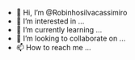 - 👋 Hi, I’m @Robinhosilvacassimiro
- 👀 I’m interested in ...
- 🌱 I’m currently learning ...
- 💞️ I’m looking to collaborate on ...
- 📫 How to reach me ...

<!---
Robinhosilvacassimiro/Robinhosilvacassimiro is a ✨ special ✨ repository because its `README.md` (this file) appears on your GitHub profile.
You can click the Preview link to take a look at your changes.
--->
